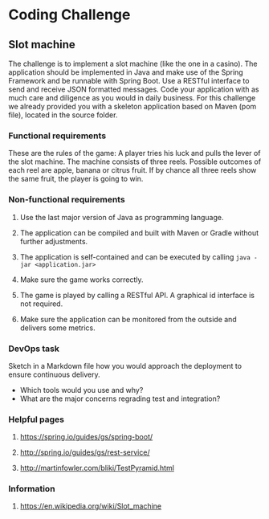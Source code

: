# Coding Challenge

## Slot machine

The challenge is to implement a slot machine (like the one in a casino).
The application should be implemented in Java and make use of the Spring Framework and be runnable with Spring Boot. Use a RESTful interface to send and receive JSON formatted messages.
Code your application with as much care and diligence as you would in daily business. For this challenge we already provided you with a skeleton application based on Maven (pom file), located in the source folder.

### Functional requirements

These are the rules of the game: A player tries his luck and pulls the lever of the slot machine. The machine consists of three reels. Possible outcomes of each reel are apple, banana or citrus fruit. If by chance all three reels show the same fruit, the player is going to win.

### Non-functional requirements

1. Use the last major version of Java as programming language.

2. The application can be compiled and built with Maven or Gradle without further adjustments.

3. The application is self-contained and can be executed by calling ```java -jar <application.jar>```

4. Make sure the game works correctly.

5. The game is played by calling a RESTful API. A graphical id interface is not required.

6. Make sure the application can be monitored from the outside and delivers some metrics.

### DevOps task

Sketch in a Markdown file how you would approach the deployment to ensure continuous delivery.

* Which tools would you use and why?
* What are the major concerns regrading test and integration?

### Helpful pages

1. <https://spring.io/guides/gs/spring-boot/>

2. <http://spring.io/guides/gs/rest-service/>

3. <http://martinfowler.com/bliki/TestPyramid.html>

### Information

1. <https://en.wikipedia.org/wiki/Slot_machine>
